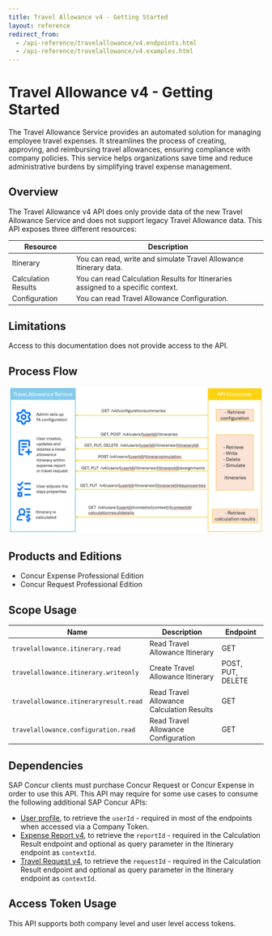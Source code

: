 ```yaml
---
title: Travel Allowance v4 - Getting Started
layout: reference
redirect_from:
  - /api-reference/travelallowance/v4.endpoints.html
  - /api-reference/travelallowance/v4.examples.html
---
```


# Travel Allowance v4 - Getting Started

The Travel Allowance Service provides an automated solution for managing employee travel expenses. It streamlines
the process of creating, approving, and reimbursing travel allowances, ensuring compliance with company policies. This
service helps organizations save time and reduce administrative burdens by simplifying travel expense management.

## <a name="overview"></a>Overview

The Travel Allowance v4 API does only provide data of the new Travel Allowance Service and does not support legacy Travel Allowance data.
This API exposes three different resources:

 Resource            | Description                                                                    
---------------------|--------------------------------------------------------------------------------
 Itinerary           | You can read, write and simulate Travel Allowance Itinerary data.                                  
 Calculation Results | You can read Calculation Results for Itineraries assigned to a specific context.  
 Configuration       | You can read Travel Allowance Configuration.                               

## Limitations

Access to this documentation does not provide access to the API.

## Process Flow
![](./ProcessFlow.png "Travel Allowance Process Flow")

## <a name="products-editions"></a>Products and Editions

* Concur Expense Professional Edition
* Concur Request Professional Edition

## <a name="scope-usage"></a>Scope Usage

 Name                                   | Description                               | Endpoint 
----------------------------------------|-------------------------------------------|----------
 `travelallowance.itinerary.read`       | Read Travel Allowance Itinerary           | GET 
 `travelallowance.itinerary.writeonly`  | Create Travel Allowance Itinerary         | POST, PUT, DELETE
 `travelallowance.itineraryresult.read` | Read Travel Allowance Calculation Results | GET      
 `travelallowance.configuration.read`   | Read Travel Allowance Configuration       | GET      

## <a name="dependencies"></a>Dependencies

SAP Concur clients must purchase Concur Request or Concur Expense in order to use this API. This API may require for
some use cases to consume the following additional SAP Concur APIs:

* [User profile](/api-reference/profile/v1.user.html), to retrieve the `userId` - required in most of the endpoints when accessed via a Company Token.
* [Expense Report v4](/api-reference/expense/expense-report/v4.reports.html), to retrieve the `reportId` - required in the Calculation Result endpoint and optional as query parameter in the Itinerary endpoint as `contextId`.
* [Travel Request v4](/api-reference/request/v4.endpoints.request-resources.html), to retrieve the `requestId` - required in the Calculation Result endpoint and optional as query parameter in the Itinerary endpoint as `contextId`.

## <a name="access-token-usage"></a>Access Token Usage

This API supports both company level and user level access tokens.